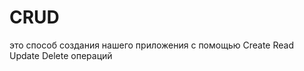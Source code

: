 # CRUD
это способ создания нашего приложения с помощью Create Read Update Delete операций                                